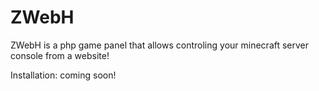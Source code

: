 # ZWebH
ZWebH is a php game panel that allows controling your minecraft server console from a website!

Installation:
coming soon!
